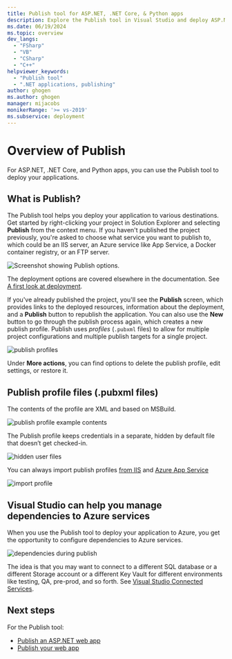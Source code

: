 ```yaml
---
title: Publish tool for ASP.NET, .NET Core, & Python apps
description: Explore the Publish tool in Visual Studio and deploy ASP.NET, .NET Core, and Python applications with a publishing profile (.pubxml file).
ms.date: 06/19/2024
ms.topic: overview
dev_langs:
  - "FSharp"
  - "VB"
  - "CSharp"
  - "C++"
helpviewer_keywords:
  - "Publish tool"
  - ".NET applications, publishing"
author: ghogen
ms.author: ghogen
manager: mijacobs
monikerRange: '>= vs-2019'
ms.subservice: deployment
---
```

# Overview of Publish

For ASP.NET, .NET Core, and Python apps, you can use the Publish tool to deploy your applications.

## What is Publish?

The Publish tool helps you deploy your application to various destinations. Get started by right-clicking your project in Solution Explorer and selecting **Publish** from the context menu. If you haven't published the project previously, you're asked to choose what service you want to publish to, which could be an IIS server, an Azure service like App Service, a Docker container registry, or an FTP server.

![Screenshot showing Publish options.](../deployment/media/quickstart-publish.png)

The deployment options are covered elsewhere in the documentation. See [A first look at deployment](./deploying-applications-services-and-components.md).

If you've already published the project, you'll see the **Publish** screen, which provides links to the deployed resources, information about the deployment, and a **Publish** button to republish the application. You can also use the **New** button to go through the publish process again, which creates a new publish profile. Publish uses *profiles* (`.pubxml` files) to allow for multiple project configurations and multiple publish targets for a single project.

![publish profiles](./media/publish-profiles.png)

Under **More actions**, you can find options to delete the publish profile, edit settings, or restore it.

## Publish profile files (.pubxml files)

The contents of the profile are XML and based on MSBuild.

![publish profile example contents](./media/publish-profile-example-contents.png)

The Publish profile keeps credentials in a separate, hidden by default file that doesn’t get checked-in.

![hidden user files](./media/separate-user-files.png)

You can always import publish profiles [from IIS](../deployment/tutorial-import-publish-settings-iis.md#create-the-publish-settings-file-in-iis-on-windows-server) and [Azure App Service](../deployment/tutorial-import-publish-settings-azure.md#create-the-publish-settings-file-in-azure-app-service)

![import profile](./media/import-profile.png)

## Visual Studio can help you manage dependencies to Azure services

When you use the Publish tool to deploy your application to Azure, you get the opportunity to configure dependencies to Azure services.

![dependencies during publish](./media/publish-dependencies.png)

The idea is that you may want to connect to a different SQL database or a different Storage account or a different Key Vault for different environments like testing, QA, pre-prod, and so forth. See [Visual Studio Connected Services](../azure/overview-connected-services.md).

## Next steps

For the Publish tool:

- [Publish an ASP.NET web app](../deployment/quickstart-deploy-aspnet-web-app.md)
- [Publish your web app](/azure/app-service/quickstart-dotnetcore?tabs=net60&pivots=development-environment-vs#publish-your-web-app)
